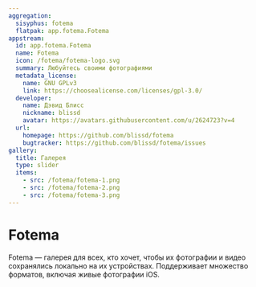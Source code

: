 ```yaml
---
aggregation:
  sisyphus: fotema
  flatpak: app.fotema.Fotema
appstream:
  id: app.fotema.Fotema
  name: Fotema
  icon: /fotema/fotema-logo.svg
  summary: Любуйтесь своими фотографиями
  metadata_license:
    name: GNU GPLv3
    link: https://choosealicense.com/licenses/gpl-3.0/
  developer:
    name: Дэвид Блисс
    nickname: blissd
    avatar: https://avatars.githubusercontent.com/u/2624723?v=4
  url:
    homepage: https://github.com/blissd/fotema
    bugtracker: https://github.com/blissd/fotema/issues
gallery:
  title: Галерея
  type: slider
  items:
    - src: /fotema/fotema-1.png
    - src: /fotema/fotema-2.png
    - src: /fotema/fotema-3.png
---
```


# Fotema

Fotema — галерея для всех, кто хочет, чтобы их фотографии и видео сохранялись локально на их устройствах. Поддерживает множество форматов, включая живые фотографии iOS.

<AGWGallery />

<!--@include: @apps/.parts/install/content-repo.md-->
<!--@include: @apps/.parts/install/content-flatpak.md-->
